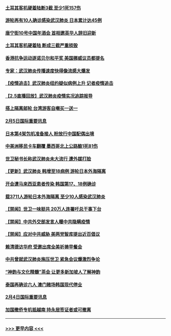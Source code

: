 #### [土耳其客机硬着陆断3截 至少1死157伤](../pages/prog202/a102770508.md?t=02061211) 
#### [游轮再有10人确诊感染武汉肺炎 日本累计达45例](../pages/prog202/a102770476.md?t=02061211) 
#### [唐宁街10号中国年酒会 首相邀英华人辞旧迎新](../pages/prog202/a102770458.md?t=02061211) 
#### [土耳其客机硬着陆 断成三截严重损毁](../pages/prog202/a102770239.md?t=02061211) 
#### [香港抗争运动逐诺贝尔和平奖 美国挪威议员都提名](../pages/prog202/a102770390.md?t=02061211) 
#### [专家：武汉肺炎传播速度快得像流感大爆发](../pages/prog202/a102770132.md?t=02061211) 
#### [【疫情追击】武汉肺炎纽约疑似病例上升 记者疫情追击](../pages/prog202/a102770000.md?t=02061211) 
#### [【2.5直播回放】武汉肺炎疫情实况追踪报导](../pages/prog202/a102769913.md?t=02061211) 
#### [搭上隔离邮轮 台湾游客自嘲买一送一](../pages/prog202/a102769845.md?t=02061211) 
#### [2月5日国际重要讯息](../pages/prog202/a102769821.md?t=02061211) 
#### [日本第4架包机准备接人 盼放行中国配偶出境](../pages/prog202/a102769765.md?t=02061211) 
#### [中美洲移民卡车翻覆 墨西哥北上公路酿1死81伤](../pages/prog202/a102769703.md?t=02061211) 
#### [世卫秘书长称武汉肺炎未大流行 遭外媒打脸](../pages/prog202/a102769679.md?t=02061211) 
#### [【更新】武汉肺炎 韩增至18病例 游轮日本外海隔离](../pages/prog202/a102758911.md?t=02061211) 
#### [开会遭马来西亚患者传染 韩国第17、18例确诊](../pages/prog202/a102769600.md?t=02061211) 
#### [载3711人游轮日本外海隔离 至少10人感染武汉肺炎](../pages/prog202/a102769538.md?t=02061211) 
#### [【禁闻】世卫一味挺共 20万人连署吁总干事下台](../pages/prog202/a102769445.md?t=02061211) 
#### [【禁闻】中共外交部发言人曝中共隐瞒疫情](../pages/prog202/a102769400.md?t=02061211) 
#### [【禁闻】应对中共威胁 美两党智库提出近百倡议](../pages/prog202/a102769357.md?t=02061211) 
#### [赖清德访华府  受邀出席全美祈祷早餐会](../pages/prog202/a102769350.md?t=02061211) 
#### [中共曾就武汉肺炎施压世卫 紧急会议爆激烈争论](../pages/prog202/a102769312.md?t=02061211) 
#### [“神韵与文化精髓”茶会 让更多新加坡人了解神韵](../pages/prog202/a102769286.md?t=02061211) 
#### [泰国再确诊六人 澳门赌场韩国现代停业](../pages/prog202/a102769239.md?t=02061211) 
#### [2月4日国际重要讯息](../pages/prog202/a102768884.md?t=02061211) 
#### [加国撤侨专机抵越南 持永居签证者或可撤离](../pages/prog202/a102768877.md?t=02061211) 

----
#### [ >>> 更早内容 <<< ](../indexes/prog202-earlier.md)
